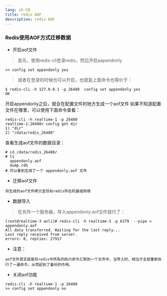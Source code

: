 ```yaml
---
lang: zh-CN
title: redis AOF
description: redis AOF
---
```



### Redis使用AOF方式迁移数据

* 开启aof文件
> 首先，使用redis-cli登录redis，然后开启aapendonly
```
>> config set appendonly yes
```
>或者在登录的时候也可以开启，也就是上面命令也等价于：
```
$ redis-cli -h 127.0.0.1 -p 26480  config set appendonly yes
OK
```
开启appendonly之后，就会在配置文件的地方生成一个aof文件
如果不知道配置文件在哪里，可以使用下面命令查看：
```
redis-cli -h realtime-1 -p 26480              
realtime-1:26480> config get dir
1) "dir"
2) "/data/redis_26480"
```

查看生成aof文件的数据目录：
```
# cd /data/redis_26480/
# ls
  appendonly.aof
  dump.rdb
# 可以看到生成了一个 appendonly.aof 文件
```
* 迁移aof文件
```
将生成的aof文件拷贝至目标redis所在机器或网络
```

* 数据导入
> 在另外一个服务器，导入appendonly.aof文件就行了：
```
[root@realtime-3 anli]# redis-cli -h realtime-3 -p 6379  --pipe < appendonly.aof
All data transferred. Waiting for the last reply...
Last reply received from server.
errors: 0, replies: 27917
```
* 注意：
```
aof文件其实就是将redis中所有的执行命令汇聚到一个文件中，当导入时，相当于全部重新执行了一遍命令，从而起到了备份的作用。
```
* 关闭aof功能
```
redis-cli -h realtime-1 -p 26480  
>> config set appendonly no
```

